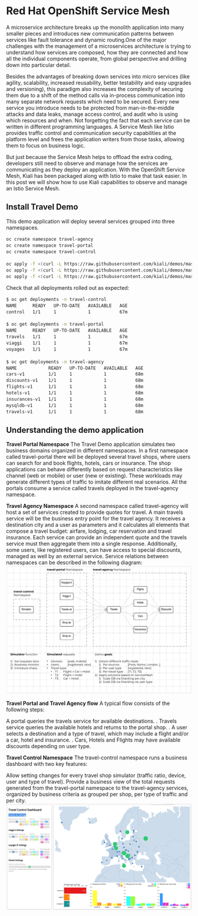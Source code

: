 # Red Hat OpenShift Service Mesh
A microservice architecture breaks up the monolith application into many smaller pieces and introduces new communication patterns between services like fault tolerance and dynamic routing.One of the major challenges with the management of a microservices architecture is trying to understand how services are composed, how they are connected and how all the individual components operate, from global perspective and drilling down into particular detail.

Besides the advantages of breaking down services into micro services (like agility, scalability, increased reusability, better testability and easy upgrades and versioning), this paradigm also increases the complexity of securing them due to a shift of the method calls via in-process communication into many separate network requests which need to be secured. Every new service you introduce needs to be protected from man-in-the-middle attacks and data leaks, manage access control, and audit who is using which resources and when. Not forgetting the fact that each service can be written in different programming languages. A Service Mesh like Istio provides traffic control and communication security capabilities at the platform level and frees the application writers from those tasks, allowing them to focus on business logic.

But just because the Service Mesh helps to offload the extra coding, developers still need to observe and manage how the services are communicating as they deploy an application.  With the OpenShift Service Mesh, Kiali has been packaged along with Istio to make that task easier. In this post we will show how to use Kiali capabilities to observe and manage an Istio Service Mesh.

## Install Travel Demo
This demo application will deploy several services grouped into three namespaces.

```bash
oc create namespace travel-agency
oc create namespace travel-portal
oc create namespace travel-control

oc apply -f <(curl -L https://raw.githubusercontent.com/kiali/demos/master/travels/travel_agency.yaml) -n travel-agency
oc apply -f <(curl -L https://raw.githubusercontent.com/kiali/demos/master/travels/travel_portal.yaml) -n travel-portal
oc apply -f <(curl -L https://raw.githubusercontent.com/kiali/demos/master/travels/travel_control.yaml) -n travel-control
```
Check that all deployments rolled out as expected:
```bash
$ oc get deployments -n travel-control
NAME      READY   UP-TO-DATE   AVAILABLE   AGE
control   1/1     1            1           67m

$ oc get deployments -n travel-portal
NAME      READY   UP-TO-DATE   AVAILABLE   AGE
travels   1/1     1            1           67m
viaggi    1/1     1            1           67m
voyages   1/1     1            1           67m

$ oc get deployments -n travel-agency
NAME            READY   UP-TO-DATE   AVAILABLE   AGE
cars-v1         1/1     1            1           68m
discounts-v1    1/1     1            1           68m
flights-v1      1/1     1            1           68m
hotels-v1       1/1     1            1           68m
insurances-v1   1/1     1            1           68m
mysqldb-v1      1/1     1            1           68m
travels-v1      1/1     1            1           68m

```
## Understanding the demo application
**Travel Portal Namespace**
The Travel Demo application simulates two business domains organized in different namespaces.
In a first namespace called travel-portal there will be deployed several travel shops, where users can search for and book flights, hotels, cars or insurance.
The shop applications can behave differently based on request characteristics like channel (web or mobile) or user (new or existing).
These workloads may generate different types of traffic to imitate different real scenarios.
All the portals consume a service called travels deployed in the travel-agency namespace.

**Travel Agency Namespace**
A second namespace called travel-agency will host a set of services created to provide quotes for travel.
A main travels service will be the business entry point for the travel agency. It receives a destination city and a user as parameters and it calculates all elements that compose a travel budget: airfare, lodging, car reservation and travel insurance.
Each service can provide an independent quote and the travels service must then aggregate them into a single response.
Additionally, some users, like registered users, can have access to special discounts, managed as well by an external service.
Service relations between namespaces can be described in the following diagram:
![Demo Diagram](./images/travels-demo-design.png)

**Travel Portal and Travel Agency flow**
A typical flow consists of the following steps:

A portal queries the travels service for available destinations. . Travels service queries the available hotels and returns to the portal shop. . A user selects a destination and a type of travel, which may include a flight and/or a car, hotel and insurance. . Cars, Hotels and Flights may have available discounts depending on user type.

**Travel Control Namespace**
The travel-control namespace runs a business dashboard with two key features:

Allow setting changes for every travel shop simulator (traffic ratio, device, user and type of travel).
Provide a business view of the total requests generated from the travel-portal namespace to the travel-agency services, organized by business criteria as grouped per shop, per type of traffic and per city.
![Travel Dashboard](./images/travels-dashboard.png)
